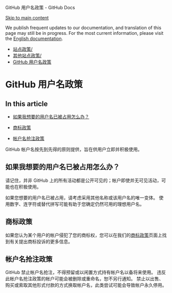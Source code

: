 GitHub 用户名政策 - GitHub Docs

[Skip to main content](#main-content)

We publish frequent updates to our documentation, and translation of this page may still be in progress. For the most current information, please visit the [English documentation](/en).

* [站点政策/](/zh/site-policy)
* [其他站点政策/](/zh/site-policy/other-site-policies)
* [GitHub 用户名政策](/zh/site-policy/other-site-policies/github-username-policy)

GitHub 用户名政策
==========

In this article
----------

* [如果我想要的用户名已被占用怎么办？](#如果我想要的用户名已被占用怎么办)

* [商标政策](#商标政策)

* [帐户名抢注政策](#帐户名抢注政策)

GitHub 帐户名按先到先得的原则提供，旨在供用户立即并积极使用。

[](#如果我想要的用户名已被占用怎么办)[]()如果我想要的用户名已被占用怎么办？
----------

请记住，并非 GitHub 上的所有活动都是公开可见的；帐户即使并无可见活动，可能也在积极使用。

如果您想要的用户名已被占用，请考虑采用其他名称或该用户名的唯一变体。 使用数字、连字符或替代拼写可能有助于您确定仍然可用的理想用户名。

[](#商标政策)[]()商标政策
----------

如果您认为某个用户的帐户侵犯了您的商标权，您可以在我们的[商标政策](/zh/articles/github-trademark-policy)页面上找到有关提出商标投诉的更多信息。

[](#帐户名抢注政策)[]()帐户名抢注政策
----------

GitHub 禁止帐户名抢注，不得预留或以闲置方式持有帐户名以备将来使用。 违反此帐户名抢注政策的帐户可能会被删除或重命名，恕不另行通知。 禁止以出售、购买或索取其他形式付款的方式换取帐户名，此类尝试可能会导致帐户永久停用。
